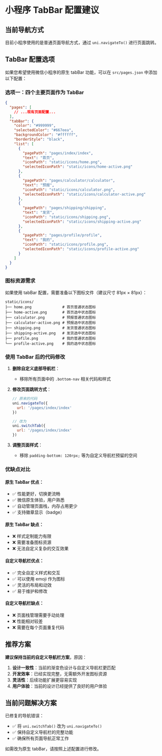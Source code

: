 # 小程序 TabBar 配置建议

## 当前导航方式
目前小程序使用的是普通页面导航方式，通过 `uni.navigateTo()` 进行页面跳转。

## TabBar 配置选项

如果您希望使用微信小程序的原生 tabBar 功能，可以在 `src/pages.json` 中添加以下配置：

### 选项一：四个主要页面作为 TabBar

```json
{
  "pages": [
    // ...现有页面配置...
  ],
  "tabBar": {
    "color": "#999999",
    "selectedColor": "#667eea",
    "backgroundColor": "#ffffff",
    "borderStyle": "black",
    "list": [
      {
        "pagePath": "pages/index/index",
        "text": "首页",
        "iconPath": "static/icons/home.png",
        "selectedIconPath": "static/icons/home-active.png"
      },
      {
        "pagePath": "pages/calculator/calculator",
        "text": "预报",
        "iconPath": "static/icons/calculator.png",
        "selectedIconPath": "static/icons/calculator-active.png"
      },
      {
        "pagePath": "pages/shipping/shipping",
        "text": "发货",
        "iconPath": "static/icons/shipping.png",
        "selectedIconPath": "static/icons/shipping-active.png"
      },
      {
        "pagePath": "pages/profile/profile",
        "text": "我的",
        "iconPath": "static/icons/profile.png",
        "selectedIconPath": "static/icons/profile-active.png"
      }
    ]
  }
}
```

### 图标资源需求

如果使用 tabBar 配置，需要准备以下图标文件（建议尺寸 81px × 81px）：

```
static/icons/
├── home.png              # 首页普通状态图标
├── home-active.png       # 首页选中状态图标
├── calculator.png        # 预报普通状态图标
├── calculator-active.png # 预报选中状态图标
├── shipping.png          # 发货普通状态图标
├── shipping-active.png   # 发货选中状态图标
├── profile.png           # 我的普通状态图标
└── profile-active.png    # 我的选中状态图标
```

### 使用 TabBar 后的代码修改

1. **删除自定义底部导航栏**：
   - 移除所有页面中的 `.bottom-nav` 相关代码和样式

2. **修改页面跳转方式**：
   ```javascript
   // 原来的代码
   uni.navigateTo({
     url: '/pages/index/index'
   })
   
   // 改为
   uni.switchTab({
     url: '/pages/index/index'
   })
   ```

3. **调整页面样式**：
   - 移除 `padding-bottom: 120rpx;` 等为自定义导航栏预留的空间

### 优缺点对比

#### 原生 TabBar 优点：
- ✅ 性能更好，切换更流畅
- ✅ 微信原生体验，用户熟悉
- ✅ 自动管理页面栈，内存占用更少
- ✅ 支持徽章显示（badge）

#### 原生 TabBar 缺点：
- ❌ 样式定制能力有限
- ❌ 需要准备图标资源
- ❌ 无法自定义复杂的交互效果

#### 自定义导航栏优点：
- ✅ 完全自定义样式和交互
- ✅ 可以使用 emoji 作为图标
- ✅ 灵活的布局和动效
- ✅ 易于维护和修改

#### 自定义导航栏缺点：
- ❌ 页面栈管理需要手动处理
- ❌ 性能相对较差
- ❌ 需要在每个页面重复代码

## 推荐方案

**建议保持当前的自定义导航栏方案**，原因：

1. **设计一致性**：当前的渐变色设计与自定义导航栏更匹配
2. **开发效率**：已经实现完整，无需额外开发图标资源
3. **灵活性**：后续功能扩展更容易实现
4. **用户体验**：当前的设计已经提供了良好的用户体验

## 当前问题解决方案

已修复的导航错误：
- ✅ 将 `uni.switchTab()` 改为 `uni.navigateTo()`
- ✅ 保持自定义导航栏的完整功能
- ✅ 确保所有页面导航正常工作

如需改为原生 tabBar，请按照上述配置进行修改。
